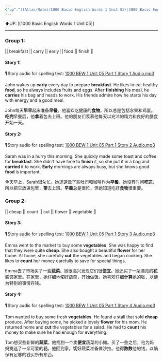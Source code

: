 ```yaml
---
{"up":"[[Atlas/Notes/1000 Basic English Words 1 Unit 05\|1000 Basic English Words 1 Unit 05]]","dg-publish":true,"permalink":"/atlas/notes/1000-bew-1-unit-05-part-1-stories/","dgPassFrontmatter":true}
---
```


⬆️UP: [[1000 Basic English Words 1 Unit 05]]

---
### Group 1:
|| breakfast || carry || early || food || finish ||
#### Story 1:
🎙️Story audio for spelling test: [1000 BEW 1 Unit 05 Part 1 Story 1 Audio.mp3](https://drive.google.com/file/d/16B1C2XoUBVvAST9WLDN2A4BZXIH5KPMQ/view?usp=drive_link)

John wakes up **early** every day to prepare **breakfast**. He likes to eat healthy **food**, so he always includes fruits and eggs. After **finishing** his meal, he **carries** his bag and heads to work. His friends admire how he starts his day with energy and a good meal.

John每天**早早**起床准备**早餐**。他喜欢吃健康的**食物**，所以总是包括水果和鸡蛋。**吃完**早餐后，他**拿**着包去上班。他的朋友们羡慕他每天以充沛的精力和良好的膳食开始一天。

#### Story 2:  
🎙️Story audio for spelling test: [1000 BEW 1 Unit 05 Part 1 Story 2 Audio.mp3](https://drive.google.com/file/d/1AqFvMAR1iZdv2f7mK34jWXnXgSAZG8h5/view?usp=drive_link)

Sarah was in a hurry this morning. She quickly made some toast and coffee for **breakfast**. She didn't have time to **finish** it, so she put it in a bag and **carried** it to work. **Early** mornings are always busy, but she knows good **food** is important.

今天早上，Sarah很匆忙。她迅速做了些吐司和咖啡作为**早餐**。她没有时间**吃完**，所以把它放进包里，**带**去上班。**早晨**总是很忙，但她知道吃好**食物**很重要。

### Group 2: 
|| cheap || count || cut || flower || vegetable ||

#### Story 3:
🎙️Story audio for spelling test: [1000 BEW 1 Unit 05 Part 1 Story 3 Audio.mp3](https://drive.google.com/file/d/1kS3CIIHCrivFNi4ruPjQT2nbOlzolzcE/view?usp=drive_link)

Emma went to the market to buy some **vegetables**. She was happy to find that they were quite **cheap**. She also bought a beautiful **flower** for her home. At home, she carefully **cut** the vegetables and began cooking. She likes to **count** her money carefully to save for special things.

Emma去了市场买了一些**蔬菜**。她很高兴发现它们很**便宜**。她还买了一朵漂亮的**花**装饰家里。在家里，她仔细地**切**好蔬菜，开始做饭。她喜欢仔细**计算**她的钱，以便为特别的事情存钱。

#### Story 4:
🎙️Story audio for spelling test: [1000 BEW 1 Unit 05 Part 1 Story 4 Audio.mp3](https://drive.google.com/file/d/1XlT-6FyG4M0GCD2RUSzDWYiuoTw8_VrT/view?usp=drive_link)

Tom wanted to buy some fresh **vegetables**. He found a stall that sold **cheap** produce. After buying some, he picked a lovely **flower** for his mom. He returned home and **cut** the vegetables for a salad. He had to **count** his money to make sure he had enough for everything.

Tom想买些新鲜的**蔬菜**。他找到一个卖**便宜**蔬菜的小摊。买了一些之后，他为妈妈挑选了一朵可爱的**花**。他回到家，**切**好蔬菜准备做沙拉。他得**数数**他的钱，以确保有足够的钱买所有东西。